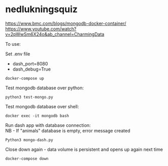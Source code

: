 # nedlukningsquiz
https://www.bmc.com/blogs/mongodb-docker-container/
https://www.youtube.com/watch?v=2pWwSm6X24o&ab_channel=CharmingData



To use:

Set .env file
- dash_port=8080
- dash_debug=True
```
docker-compose up
```
Test mongodb database over python:
```
python3 test-mongo.py
```
Test mongodb database over shell:
```
docker exec -it mongodb bash
```
Run dash app with database connection:\
NB - If "animals" database is empty, error message created
```
Python3 mongo-dash.py
```
Close down again - data volume is persistent and opens up again next time
```
docker-compose down
```


